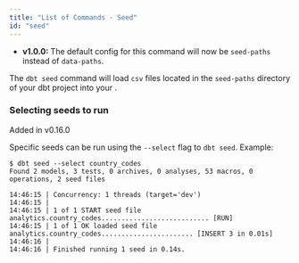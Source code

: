 ```yaml
---
title: "List of Commands - Seed"
id: "seed"
---
```


<Changelog>

- **v1.0.0:** The default config for this command will now be `seed-paths` instead of `data-paths`.

</Changelog>


The `dbt seed` command will load `csv` files located in the `seed-paths` directory of your dbt project into your <Term id="data-warehouse" />.


### Selecting seeds to run

<Changelog> Added in v0.16.0 </Changelog>

Specific seeds can be run using the `--select` flag to `dbt seed`. Example:

```
$ dbt seed --select country_codes
Found 2 models, 3 tests, 0 archives, 0 analyses, 53 macros, 0 operations, 2 seed files

14:46:15 | Concurrency: 1 threads (target='dev')
14:46:15 |
14:46:15 | 1 of 1 START seed file analytics.country_codes........................... [RUN]
14:46:15 | 1 of 1 OK loaded seed file analytics.country_codes....................... [INSERT 3 in 0.01s]
14:46:16 |
14:46:16 | Finished running 1 seed in 0.14s.

```
